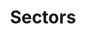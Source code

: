 ---
layout: tiles-2-hero
title:  "Sectors"
category: trading-nation
summary: ""
subtitle: ""
index: 6
frontpage: yes
parent: home
navitems: sectors
thispage: sectors
permalink: /sectors/
---